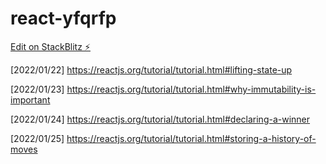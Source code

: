 # react-yfqrfp

[Edit on StackBlitz ⚡️](https://stackblitz.com/edit/react-yfqrfp)

[2022/01/22]  https://reactjs.org/tutorial/tutorial.html#lifting-state-up

[2022/01/23] https://reactjs.org/tutorial/tutorial.html#why-immutability-is-important

[2022/01/24]  https://reactjs.org/tutorial/tutorial.html#declaring-a-winner

[2022/01/25] https://reactjs.org/tutorial/tutorial.html#storing-a-history-of-moves

